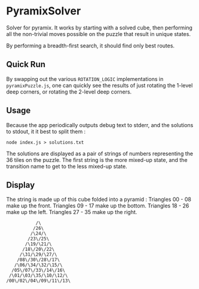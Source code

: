 # PyramixSolver
Solver for pyramix. It works by starting with a solved cube, then performing all the non-trivial moves possible on the puzzle that result in unique states.

By performing a breadth-first search, it should find only best routes.

## Quick Run
By swapping out the various `ROTATION_LOGIC` implementations in `pyramixPuzzle.js`, one can quickly see the results of just rotating the 1-level deep corners, or rotating the 2-level deep corners.

## Usage
Because the app periodically outputs debug text to stderr, and the solutions to stdout, it it best to split them :

`node index.js > solutions.txt`

The solutions are displayed as a pair of strings of numbers representing the 36 tiles on the puzzle. The first string is the more mixed-up state, and the transition name to get to the less mixed-up state.

## Display
The string is made up of this cube folded into a pyramid :
Triangles 00 - 08 make up the front.
Triangles 09 - 17 make up the bottom.
Triangles 18 - 26 make up the left.
Triangles 27 - 35 make up the right.

```
           /\
          /26\
         /\24/\
        /23\/25\
       /\19/\21/\
      /18\/20\/22\
     /\31/\29/\27/\
    /08\/30\/28\/17\
   /\06/\34/\32/\15/\
  /05\/07\/33\/14\/16\
 /\01/\03/\35/\10/\12/\
/00\/02\/04\/09\/11\/13\
```
